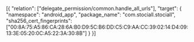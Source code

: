 [{
    "relation": ["delegate_permission/common.handle_all_urls"],
    "target": {
      "namespace": "android_app",
      "package_name": "com.stociall.stociall",
      "sha256_cert_fingerprints":
      ["00:8A:75:A5:86:CA:28:6A:B0:D9:5C:B6:DD:C5:C9:AA:CC:39:02:14:D4:09:13:3E:05:20:0C:A5:22:3A:30:8B"]
    }
}]
